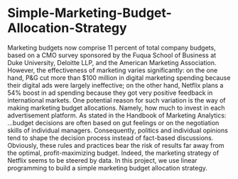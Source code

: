 # Simple-Marketing-Budget-Allocation-Strategy

Marketing budgets now comprise 11 percent of total company budgets, based on a CMO survey
sponsored by the Fuqua School of Business at Duke University, Deloitte LLP, and the American
Marketing Association. However, the effectiveness of marketing varies significantly: on the one hand,
P&G cut more than $100 million in digital marketing spending because their digital ads were largely
ineffective; on the other hand, Netflix plans a 54% boost in ad spending because they got very positive
feedback in international markets.
One potential reason for such variation is the way of making marketing budget allocations. Namely, how
much to invest in each advertisement platform. As stated in the Handbook of Marketing Analytics:
...budget decisions are often based on gut feelings or on the negotiation skills of individual
managers. Consequently, politics and individual opinions tend to shape the decision process
instead of fact-based discussions. Obviously, these rules and practices bear the risk of results far
away from the optimal, profit-maximizing budget.
Indeed, the marketing strategy of Netflix seems to be steered by data.
In this project, we use linear programming to build a simple marketing budget allocation strategy.
